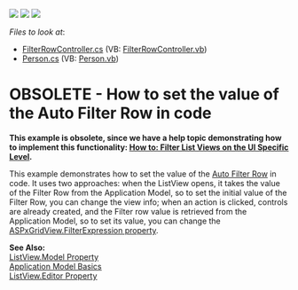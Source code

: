 <!-- default badges list -->
![](https://img.shields.io/endpoint?url=https://codecentral.devexpress.com/api/v1/VersionRange/134076112/21.1.5%2B)
[![](https://img.shields.io/badge/Open_in_DevExpress_Support_Center-FF7200?style=flat-square&logo=DevExpress&logoColor=white)](https://supportcenter.devexpress.com/ticket/details/E1147)
[![](https://img.shields.io/badge/📖_How_to_use_DevExpress_Examples-e9f6fc?style=flat-square)](https://docs.devexpress.com/GeneralInformation/403183)
<!-- default badges end -->
<!-- default file list -->
*Files to look at*:

* [FilterRowController.cs](./CS/WebSample.Module.Web/FilterRowController.cs) (VB: [FilterRowController.vb](./VB/WebSample.Module.Web/FilterRowController.vb))
* [Person.cs](./CS/WebSample.Module/Person.cs) (VB: [Person.vb](./VB/WebSample.Module/Person.vb))
<!-- default file list end -->
# OBSOLETE - How to set the value of the Auto Filter Row in code


<p><strong>This ex</strong><strong>ample is obsolete</strong><strong>, </strong><strong>s</strong><strong>ince </strong><strong>we have a help t</strong><strong>opic demonstrati</strong><strong>ng ho</strong><strong>w to implem</strong><strong>ent this functional</strong><strong>ity: </strong><a href="http://documentation.devexpress.com/#Xaf/CustomDocument2652"><strong><u>How to: Filter List Views on the UI Specific Level</u></strong></a><strong>.</strong></p><p>This example demonstrates how to set the value of the <a href="http://documentation.devexpress.com/#AspNet/CustomDocument3684"><u>Auto Filter Row</u></a> in code. It uses two approaches: when the ListView opens, it takes the value of the Filter Row from the Application Model, so to set the initial value of the Filter Row, you can change the view info; when an action is clicked, controls are already created, and the Filter row value is retrieved from the Application Model, so to set its value, you can change the <a href="http://documentation.devexpress.com/#AspNet/DevExpressWebASPxGridViewASPxGridView_FilterExpressiontopic"><u>ASPxGridView.FilterExpression property</u></a>.</p><p><strong>See Also:</strong><br />
<a href="http://documentation.devexpress.com/#Xaf/DevExpressExpressAppListView_Modeltopic"><u>ListView.Model Property</u></a><br />
<a href="http://documentation.devexpress.com/#Xaf/CustomDocument2580"><u>Application Model Basics</u></a><br />
<a href="http://documentation.devexpress.com/#Xaf/DevExpressExpressAppListView_Editortopic"><u>ListView.Editor Property</u></a></p>

<br/>


